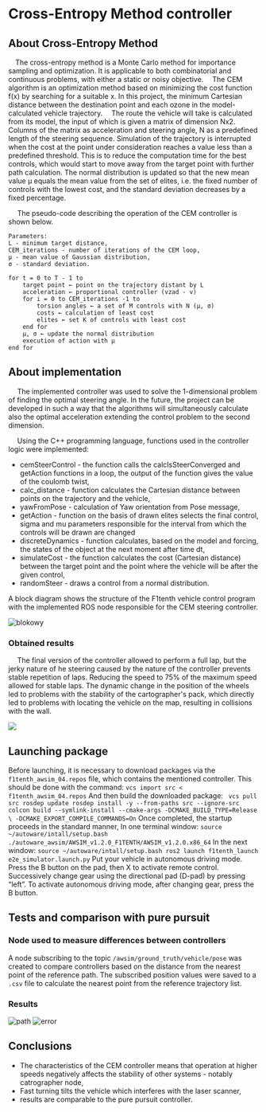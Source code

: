 # Cross-Entropy Method controller

## About Cross-Entropy Method
&emsp;The cross-entropy method is a Monte Carlo method for importance sampling and optimization. It is applicable to both combinatorial and continuous problems, with either a static or noisy objective.
&emsp;The CEM algorithm is an optimization method based on minimizing the cost function f(x) by searching for a suitable x. In this project, the minimum Cartesian distance between the destination point and each ozone in the model-calculated vehicle trajectory.
&emsp;The route the vehicle will take is calculated from its model, the input of which is given a matrix of dimension Nx2. Columns of the matrix as acceleration and steering angle, N as a predefined length of the steering sequence. Simulation of the trajectory is interrupted when the cost at the point under consideration reaches a value less than a predefined threshold. This is to reduce the computation time for the best controls, which would start to move away from the target point with further path calculation. The normal distribution is updated so that the new mean value µ equals the mean value from the set of elites, i.e. the fixed number of controls with the lowest cost, and the standard deviation decreases by a fixed percentage. 

&emsp; The pseudo-code describing the operation of the CEM controller is shown below.

```
Parameters:
L - minimum target distance, 
CEM_iterations - number of iterations of the CEM loop,
µ - mean value of Gaussian distribution, 
σ - standard deviation.

for t = 0 to T - 1 to
	target point ← point on the trajectory distant by L
	acceleration ← proportional controller (vzad - v)
	for i = 0 to CEM_iterations -1 to
		torsion angles ← a set of M controls with N (µ, σ)
		costs ← calculation of least cost
		elites ← set K of controls with least cost
	end for
	µ, σ ← update the normal distribution
	execution of action with µ
end for
```
## About implementation
&emsp; The implemented controller was used to solve the 1-dimensional problem of finding the optimal steering angle. In the future, the project can be developed in such a way that the algorithms will simultaneously calculate also the optimal acceleration extending the control problem to the second dimension.

&emsp; Using the C++ programming language, functions used in the controller logic were implemented:
- cemSteerControl - the function calls the calcIsSteerConverged and getAction functions in a loop, the output of the function gives the value of the coulomb twist,
- calc_distance - function calculates the Cartesian distance between points on the trajectory and the vehicle,
- yawFromPose - calculation of Yaw orientation from Pose message,
- getAction - function on the basis of drawn elites selects the final control, sigma and mu parameters responsible for the interval from which the controls will be drawn are changed
- discreteDynamics - function calculates, based on the model and forcing, the states of the object at the next moment after time dt,
 - simulateCost - the function calculates the cost (Cartesian distance) between the target point and the point where the vehicle will be after the given control,
- randomSteer - draws a control from a normal distribution.

A block diagram shows the structure of the F1tenth vehicle control program with the implemented ROS node responsible for the CEM steering controller.

![blokowy](https://github.com/amadeuszsz/autoware-documentation/assets/101112200/c33a28d8-9451-4cb4-8e08-6ad84326a1fb)


### Obtained results
&emsp; The final version of the controller allowed to perform a full lap, but the jerky nature of  he steering caused by the nature of the controller prevents stable repetition of laps. Reducing the speed to 75% of the maximum speed allowed for stable laps. The dynamic change in the position of the wheels led to problems with the stability of the cartographer's pack, which directly led to problems with locating the vehicle on the map, resulting in collisions with the wall.


[![](https://github.com/amadeuszsz/autoware-documentation/assets/101112200/f6215cb1-59ed-4316-9d83-4d387868d3f3)](https://youtu.be/zLHvjh3hEIg)

## Launching package
Before launching, it is necessary to download packages via the `f1tenth_awsim_04.repos` file, which contains the mentioned controller. This should be done with the command:
`vcs import src < f1tenth_awsim_04.repos`
And then build the downloaded package:
`` vcs pull src rosdep update rosdep install -y --from-paths src --ignore-src``
`colcon build --symlink-install --cmake-args -DCMAKE_BUILD_TYPE=Release \ -DCMAKE_EXPORT_COMPILE_COMMANDS=On`
Once completed, the startup proceeds in the standard manner, In one terminal window:
`source ~/autoware/intall/setup.bash ./autoware_awsim/AWSIM_v1.2.0_F1TENTH/AWSIM_v1.2.0.x86_64`
In the next window:
`source ~/autoware/intall/setup.bash
 ros2 launch f1tenth_launch e2e_simulator.launch.py`
Put your vehicle in autonomous driving mode. Press the B button on the pad, then X to activate remote control. Successively change gear using the directional pad (D-pad) by pressing “left”. To activate autonomous driving mode, after changing gear, press the B button.

## Tests and comparison with pure pursuit 
### Node used to measure differences between controllers
A node subscribing to the topic `/awsim/ground_truth/vehicle/pose` was created to compare controllers based on the distance from the nearest point of the reference path. The subscribed position values were saved to a `.csv` file to calculate the nearest point from the reference trajectory list.
### Results

![path](https://github.com/amadeuszsz/autoware-documentation/assets/101112200/21f62e0c-162d-4c50-bf3a-da490877faad)
![error](https://github.com/amadeuszsz/autoware-documentation/assets/101112200/c2e87af6-c7dc-4923-a883-d62b82a782fb)

## Conclusions

- The characteristics of the CEM controller means that operation at higher speeds negatively affects the stability of other systems - notably catrographer node,
-  Fast turning tilts the vehicle which interferes with the laser scanner,
- results are comparable to the pure pursuit controller.
